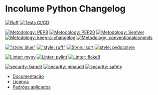 # Incolume Python Changelog

[![Ruff](https://img.shields.io/endpoint?url=https://raw.githubusercontent.com/astral-sh/ruff/main/assets/badge/v2.json)](https://github.com/astral-sh/ruff)
[![Tests CI/CD](https://github.com/development-incolume/incolume.py.changelog/actions/workflows/python-package.yml/badge.svg)](https://github.com/development-incolume/incolume.py.changelog/actions/workflows/python-package.yml)

[![Metodology: PEP8](https://img.shields.io/badge/%20Metodology-PEP8-%23aabbcc?style=flat&labelColor=4444444)](https://peps.python.org/pep-0008/)
[![Metodology: PEP20](https://img.shields.io/badge/%20Metodology-PEP20-%23aabbcc?style=flat&labelColor=4444444)](https://peps.python.org/pep-0020/)
[![Metodology: SemVer](https://img.shields.io/badge/%20Metodology-SemVer-%23aabbcc?style=flat&labelColor=4444444)](https://semver.org/lang/pt-BR)
[![Metodology: keep-a-changelog](https://img.shields.io/badge/%20Metodology-keepachangelog-%23aabbcc?style=flat&labelColor=4444444)](https://keepachangelog.com/pt-BR/1.0.0/)
[![Metodology: conventionalcommits](https://img.shields.io/badge/%20Metodology-conventionalcommits-%23aabbcc?style=flat&labelColor=4444444)](https://www.conventionalcommits.org/pt-br/v1.0.0/#specification)

[!["style: blue"](https://img.shields.io/badge/code%20style-blue-black)](https://blue.readthedocs.io/)
[!["style: ruff"](https://img.shields.io/badge/code%20style-ruff-black)](https://github.com/astral-sh/ruff)
[![Style: isort](https://img.shields.io/badge/%20Format%20Style-isort-black?style=flat&labelColor=4444444)](https://pycqa.github.io/isort/)
[![style: pydocstyle](https://img.shields.io/badge/%20Format%20Style-pydocstyle-black?style=flat&labelColor=444444)](http://www.pydocstyle.org/en/stable/)

[![Linter: mypy](https://img.shields.io/badge/%20Linter-Mypy-blue?style=flat&labelColor=4444444)](https://mypy.readthedocs.io/en/stable/)
[![Linter: pylint](https://img.shields.io/badge/%20Linter-pylint-blue?style=flat&labelColor=4444444)](https://pylint.pycqa.org/en/latest/)
[![Linter: flake8](https://img.shields.io/badge/%20Linter-flake8-blue?style=flat&labelColor=4444444)](https://flake8.pycqa.org/en/latest/)

[![security: bandit](https://img.shields.io/badge/%20Security-bandit-red?style=flat&labelColor=4444444)](https://bandit.readthedocs.io/en/latest/)
[![security: pipaudit](https://img.shields.io/badge/%20Security-pipaudit-red?style=flat&labelColor=4444444)](https://pypi.org/project/pip-audit/)
[![security: safety](https://img.shields.io/badge/%20Security-safety-red?style=flat&labelColor=4444444)](https://pypi.org/project/safety/)

* [Documentação](#)
* [Licença](#)
* [Padrões aplicados](#)
